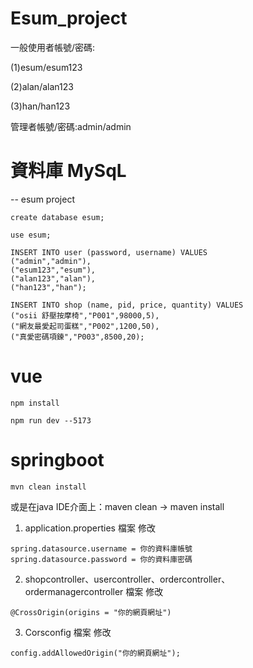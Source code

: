 # Esum_project

一般使用者帳號/密碼:

(1)esum/esum123

(2)alan/alan123

(3)han/han123

管理者帳號/密碼:admin/admin

# 資料庫 MySqL
-- esum project
```
create database esum;
```

```
use esum;
```

```
INSERT INTO user (password, username) VALUES
("admin","admin"),
("esum123","esum"),
("alan123","alan"),
("han123","han");
```

```
INSERT INTO shop (name, pid, price, quantity) VALUES
("osii 舒壓按摩椅","P001",98000,5),
("網友最愛起司蛋糕","P002",1200,50),
("真愛密碼項鍊","P003",8500,20);
```

# vue
```
npm install
```
```
npm run dev --5173
```

# springboot

```
mvn clean install
```

或是在java IDE介面上：maven clean -> maven install

1. application.properties 檔案 修改

```
spring.datasource.username = 你的資料庫帳號
spring.datasource.password = 你的資料庫密碼
```

2. shopcontroller、usercontroller、ordercontroller、ordermanagercontroller 檔案 修改

```
@CrossOrigin(origins = "你的網頁網址")
```

3. Corsconfig 檔案 修改

```
config.addAllowedOrigin("你的網頁網址");
```

